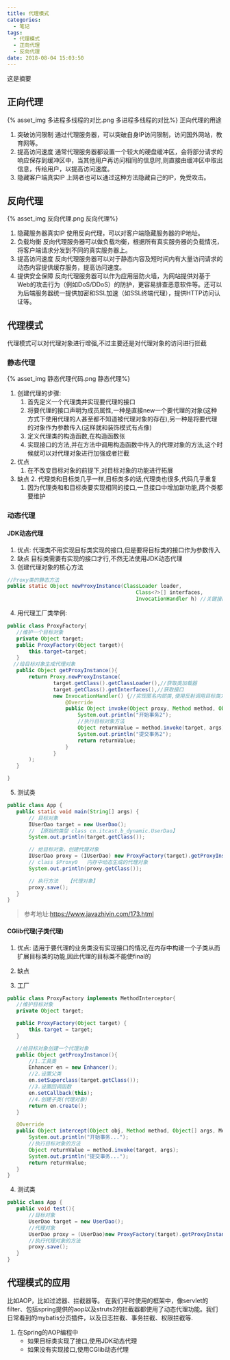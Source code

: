 ```yaml
---
title: 代理模式
categories:
  - 笔记
tags:
  - 代理模式
  - 正向代理
  - 反向代理
date: 2018-08-04 15:03:50
---
```

 这是摘要
 <!-- more -->


## 正向代理
{% asset_img 多进程多线程的对比.png 多进程多线程的对比%}
正向代理的用途
1. 突破访问限制
通过代理服务器，可以突破自身IP访问限制，访问国外网站，教育网等。
2. 提高访问速度 通常代理服务器都设置一个较大的硬盘缓冲区，会将部分请求的响应保存到缓冲区中，当其他用户再访问相同的信息时,则直接由缓冲区中取出信息，传给用户，以提高访问速度。
3. 隐藏客户端真实IP 
上网者也可以通过这种方法隐藏自己的IP，免受攻击。

## 反向代理
{% asset_img 反向代理.png 反向代理%}
1. 隐藏服务器真实IP 
使用反向代理，可以对客户端隐藏服务器的IP地址。
2. 负载均衡 
反向代理服务器可以做负载均衡，根据所有真实服务器的负载情况，将客户端请求分发到不同的真实服务器上。
3. 提高访问速度 
反向代理服务器可以对于静态内容及短时间内有大量访问请求的动态内容提供缓存服务，提高访问速度。
4. 提供安全保障 
反向代理服务器可以作为应用层防火墙，为网站提供对基于Web的攻击行为（例如DoS/DDoS）的防护，更容易排查恶意软件等。还可以为后端服务器统一提供加密和SSL加速（如SSL终端代理），提供HTTP访问认证等。

## 代理模式
代理模式可以对代理对象进行增强,不过主要还是对代理对象的访问进行拦截
### 静态代理
{% asset_img 静态代理代码.png 静态代理%}
1. 创建代理的步骤:
	1. 首先定义一个代理类并实现要代理的接口
	2. 将要代理的接口声明为成员属性,一种是直接new一个要代理的对象(这种方式下使用代理的人甚至都不知道被代理对象的存在),另一种是将要代理的对象作为参数传入(这样就和装饰模式有点像)
	3. 定义代理类的构造函数,在构造函数张
	4. 实现接口的方法,并在方法中调用构造函数中传入的代理对象的方法,这个时候就可以对代理对象进行加强或者拦截
2. 优点
	1. 在不改变目标对象的前提下,对目标对象的功能进行拓展
3. 缺点
	2. 代理类和目标类几乎一样,目标类多的话,代理类也很多,代码几乎重复
	1. 因为代理类和和目标类要实现相同的接口,一旦接口中增加新功能,两个类都要维护

### 动态代理
#### JDK动态代理
1. 优点:
代理类不用实现目标类实现的接口,但是要将目标类的接口作为参数传入
2. 缺点
目标类需要有实现的接口才行,不然无法使用JDK动态代理
3. 创建代理对象的核心方法
```java
//Proxy类的静态方法
public static Object newProxyInstance(ClassLoader loader,
                                          Class<?>[] interfaces,
                                          InvocationHandler h) //关键接口
```
4. 用代理工厂类举例:
```java
public class ProxyFactory{
   //维护一个目标对象
   private Object target;
   public ProxyFactory(Object target){
       this.target=target;
   }
  //给目标对象生成代理对象
   public Object getProxyInstance(){
       return Proxy.newProxyInstance(
               target.getClass().getClassLoader(),//获取类加载器
               target.getClass().getInterfaces(),//获取接口
               new InvocationHandler() {//实现匿名内部类,使用反射调用目标类方法,进行代理
                   @Override
                   public Object invoke(Object proxy, Method method, Object[] args) throws Throwable {
                       System.out.println("开始事务2");
                       //执行目标对象方法
                       Object returnValue = method.invoke(target, args);
                       System.out.println("提交事务2");
                       return returnValue;
                   }
               }
       );
   }

}
```
5. 测试类
```java
public class App {
   public static void main(String[] args) {
       // 目标对象
       IUserDao target = new UserDao();
       // 【原始的类型 class cn.itcast.b_dynamic.UserDao】
       System.out.println(target.getClass());

       // 给目标对象，创建代理对象
       IUserDao proxy = (IUserDao) new ProxyFactory(target).getProxyInstance();
       // class $Proxy0   内存中动态生成的代理对象
       System.out.println(proxy.getClass());

       // 执行方法   【代理对象】
       proxy.save();
   }
}
```




>参考地址:https://www.javazhiyin.com/173.html

#### CGlib代理(子类代理)
1. 优点:
适用于要代理的业务类没有实现接口的情况,在内存中构建一个子类从而扩展目标类的功能,因此代理的目标类不能使final的
2. 缺点

3. 工厂
```java
public class ProxyFactory implements MethodInterceptor{
   //维护目标对象
   private Object target;

   public ProxyFactory(Object target) {
       this.target = target;
   }

   //给目标对象创建一个代理对象
   public Object getProxyInstance(){
       //1.工具类
       Enhancer en = new Enhancer();
       //2.设置父类
       en.setSuperclass(target.getClass());
       //3.设置回调函数
       en.setCallback(this);
       //4.创建子类(代理对象)
       return en.create();
   }

   @Override
   public Object intercept(Object obj, Method method, Object[] args, MethodProxy proxy) throws Throwable {
       System.out.println("开始事务...");
       //执行目标对象的方法
       Object returnValue = method.invoke(target, args);
       System.out.println("提交事务...");
       return returnValue;
   }
}
```
4. 测试类
```java
public class App {
   public void test(){
       //目标对象
       UserDao target = new UserDao();
       //代理对象
       UserDao proxy = (UserDao)new ProxyFactory(target).getProxyInstance();
       //执行代理对象的方法
       proxy.save();
   }
}
```



## 代理模式的应用
比如AOP，比如过滤器、拦截器等。
在我们平时使用的框架中，像servlet的filter、包括spring提供的aop以及struts2的拦截器都使用了动态代理功能。我们日常看到的mybatis分页插件，以及日志拦截、事务拦截、权限拦截等.
1. 在Spring的AOP编程中
	* 如果目标类实现了接口,使用JDK动态代理
	* 如果没有实现接口,使用CGlib动态代理

















